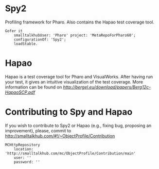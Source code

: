 # Spy2
Profiling framework for Pharo. Also contains the Hapao test coverage tool.

```Smalltalk
Gofer it
    smalltalkhubUser: 'Pharo' project: 'MetaRepoForPharo60';
    configurationOf: 'Spy2';
    loadStable.
```  

# Hapao 
Hapao is a test coverage tool for Pharo and VisualWorks. After having run your test, it gives an intuitive visualization of the test coverage.
More information can be found on *http://bergel.eu/download/papers/Berg12c-HapaoSCP.pdf*


# Contributing to Spy and Hapao
If you wish to contribute to Spy2 or Hapao (e.g., fixing bug, proposing an improvement), please, commit to http://smalltalkhub.com/#!/~ObjectProfile/Contribution
```Smalltalk
MCHttpRepository
	location: 'http://smalltalkhub.com/mc/ObjectProfile/Contribution/main'
	user: ''
	password: ''
```  
    
